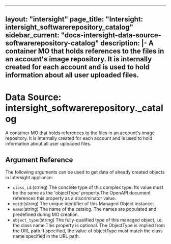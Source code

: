 
---
layout: "intersight"
page_title: "Intersight: intersight_softwarerepository_catalog"
sidebar_current: "docs-intersight-data-source-softwarerepository-catalog"
description: |-
A container MO that holds references to the files in an account's image repository. It is internally created for each account and is used to hold information about all user uploaded files.
---

# Data Source: intersight_softwarerepository._catalog
A container MO that holds references to the files in an account's image repository. It is internally created for each account and is used to hold information about all user uploaded files.
## Argument Reference
The following arguments can be used to get data of already created objects in Intersight appliance:
* `class_id`:(string) The concrete type of this complex type. Its value must be the same as the 'objectType' property.The OpenAPI document references this property as a discriminator value. 
* `moid`:(string) The unique identifier of this Managed Object instance. 
* `name`:(string) The name of the catalog. The names are populated and predefined during MO creation. 
* `object_type`:(string) The fully-qualified type of this managed object, i.e. the class name.This property is optional. The ObjectType is implied from the URL path.If specified, the value of objectType must match the class name specified in the URL path. 
